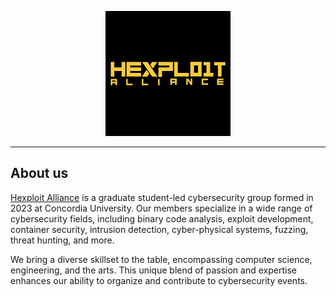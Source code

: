 <p align="center"><a href="https://hexploit-alliance.com" target="_blank">
<img src="https://raw.githubusercontent.com/hexploit-alliance/.github/refs/heads/main/profile/LOGO.png" width="200"></a>
</p>

---

## About us

[Hexploit Alliance](https://hexploit-alliance.com) is a graduate student-led cybersecurity group formed in 2023 at Concordia University.
Our members specialize in a wide range of cybersecurity fields, including binary code analysis, exploit development,
container security, intrusion detection, cyber-physical systems, fuzzing, threat hunting, and more.

We bring a diverse skillset to the table, encompassing computer science, engineering, and the arts. This unique blend
of passion and expertise enhances our ability to organize and contribute to cybersecurity events.